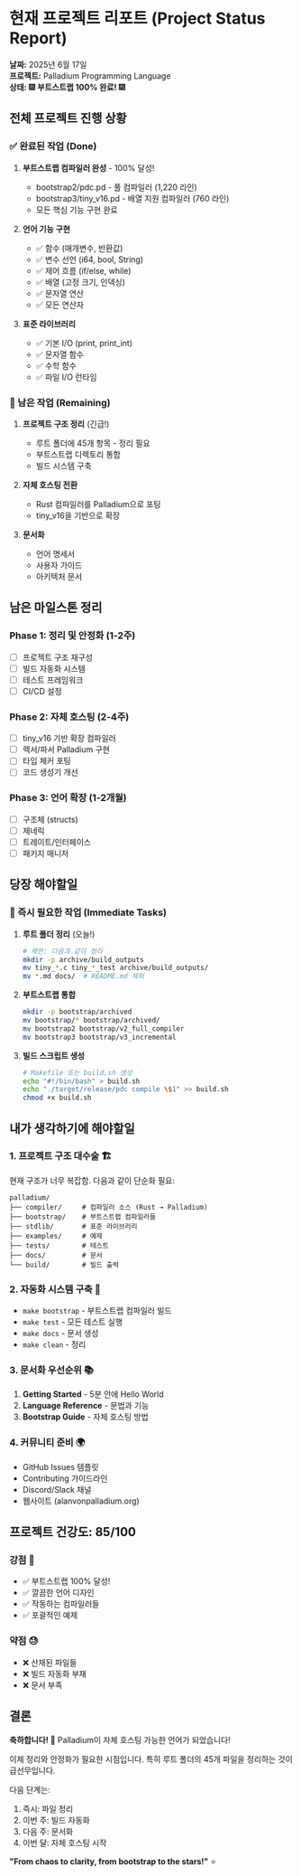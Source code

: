 # 현재 프로젝트 리포트 (Project Status Report)

**날짜:** 2025년 6월 17일  
**프로젝트:** Palladium Programming Language  
**상태:** 🎆 **부트스트랩 100% 완료!** 🎆

## 전체 프로젝트 진행 상황

### ✅ 완료된 작업 (Done)
1. **부트스트랩 컴파일러 완성** - 100% 달성!
   - bootstrap2/pdc.pd - 풀 컴파일러 (1,220 라인)
   - bootstrap3/tiny_v16.pd - 배열 지원 컴파일러 (760 라인)
   - 모든 핵심 기능 구현 완료

2. **언어 기능 구현**
   - ✅ 함수 (매개변수, 반환값)
   - ✅ 변수 선언 (i64, bool, String)
   - ✅ 제어 흐름 (if/else, while)
   - ✅ 배열 (고정 크기, 인덱싱)
   - ✅ 문자열 연산
   - ✅ 모든 연산자

3. **표준 라이브러리**
   - ✅ 기본 I/O (print, print_int)
   - ✅ 문자열 함수
   - ✅ 수학 함수
   - ✅ 파일 I/O 런타임

### 🔄 남은 작업 (Remaining)
1. **프로젝트 구조 정리** (긴급!)
   - 루트 폴더에 45개 항목 - 정리 필요
   - 부트스트랩 디렉토리 통합
   - 빌드 시스템 구축

2. **자체 호스팅 전환**
   - Rust 컴파일러를 Palladium으로 포팅
   - tiny_v16을 기반으로 확장

3. **문서화**
   - 언어 명세서
   - 사용자 가이드
   - 아키텍처 문서

## 남은 마일스톤 정리

### Phase 1: 정리 및 안정화 (1-2주)
- [ ] 프로젝트 구조 재구성
- [ ] 빌드 자동화 시스템
- [ ] 테스트 프레임워크
- [ ] CI/CD 설정

### Phase 2: 자체 호스팅 (2-4주)
- [ ] tiny_v16 기반 확장 컴파일러
- [ ] 렉서/파서 Palladium 구현
- [ ] 타입 체커 포팅
- [ ] 코드 생성기 개선

### Phase 3: 언어 확장 (1-2개월)
- [ ] 구조체 (structs)
- [ ] 제네릭
- [ ] 트레이트/인터페이스
- [ ] 패키지 매니저

## 당장 해야할일

### 🚨 즉시 필요한 작업 (Immediate Tasks)

1. **루트 폴더 정리** (오늘!)
   ```bash
   # 제안: 다음과 같이 정리
   mkdir -p archive/build_outputs
   mv tiny_*.c tiny_*_test archive/build_outputs/
   mv *.md docs/  # README.md 제외
   ```

2. **부트스트랩 통합**
   ```bash
   mkdir -p bootstrap/archived
   mv bootstrap/* bootstrap/archived/
   mv bootstrap2 bootstrap/v2_full_compiler
   mv bootstrap3 bootstrap/v3_incremental
   ```

3. **빌드 스크립트 생성**
   ```bash
   # Makefile 또는 build.sh 생성
   echo "#!/bin/bash" > build.sh
   echo "./target/release/pdc compile \$1" >> build.sh
   chmod +x build.sh
   ```

## 내가 생각하기에 해야할일

### 1. **프로젝트 구조 대수술** 🏗️
현재 구조가 너무 복잡함. 다음과 같이 단순화 필요:
```
palladium/
├── compiler/     # 컴파일러 소스 (Rust → Palladium)
├── bootstrap/    # 부트스트랩 컴파일러들
├── stdlib/       # 표준 라이브러리
├── examples/     # 예제
├── tests/        # 테스트
├── docs/         # 문서
└── build/        # 빌드 출력
```

### 2. **자동화 시스템 구축** 🤖
- `make bootstrap` - 부트스트랩 컴파일러 빌드
- `make test` - 모든 테스트 실행
- `make docs` - 문서 생성
- `make clean` - 정리

### 3. **문서화 우선순위** 📚
1. **Getting Started** - 5분 안에 Hello World
2. **Language Reference** - 문법과 기능
3. **Bootstrap Guide** - 자체 호스팅 방법

### 4. **커뮤니티 준비** 🌍
- GitHub Issues 템플릿
- Contributing 가이드라인
- Discord/Slack 채널
- 웹사이트 (alanvonpalladium.org)

## 프로젝트 건강도: 85/100

### 강점 💪
- ✅ 부트스트랩 100% 달성!
- ✅ 깔끔한 언어 디자인
- ✅ 작동하는 컴파일러들
- ✅ 포괄적인 예제

### 약점 😓
- ❌ 산재된 파일들
- ❌ 빌드 자동화 부재
- ❌ 문서 부족

## 결론

**축하합니다! 🎉** Palladium이 자체 호스팅 가능한 언어가 되었습니다!

이제 정리와 안정화가 필요한 시점입니다. 특히 루트 폴더의 45개 파일을 정리하는 것이 급선무입니다.

다음 단계는:
1. 즉시: 파일 정리
2. 이번 주: 빌드 자동화
3. 다음 주: 문서화
4. 이번 달: 자체 호스팅 시작

**"From chaos to clarity, from bootstrap to the stars!"** ⭐